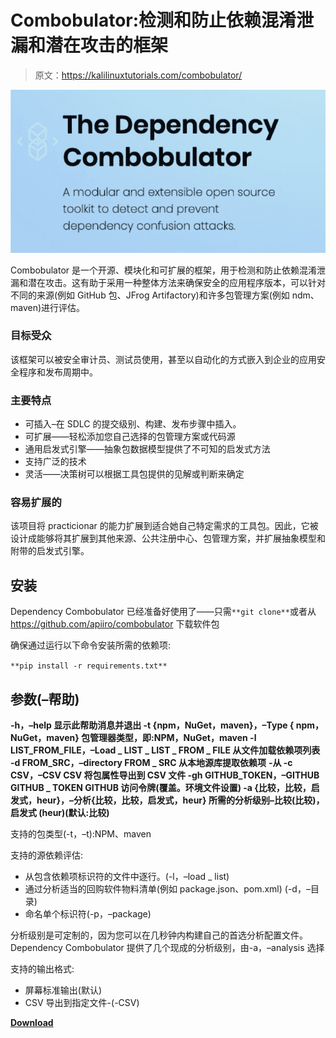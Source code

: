 # Combobulator:检测和防止依赖混淆泄漏和潜在攻击的框架

> 原文：<https://kalilinuxtutorials.com/combobulator/>

[![](img//14a84f7f7d90f65440d59b9774ea7bfc.png)](https://blogger.googleusercontent.com/img/b/R29vZ2xl/AVvXsEhsyACdJbMvc3Joi63VJCVXIl9D84Iggt_wazs_J5RWSJGqFv7rj1aKEJkqNDYnLZUpa-FRqwV44WeF9bU2qATZwEqonzMwLlb6sELf_RBZMfA9MDmZrsrHeNY_mpyVbZmQKIypjXvZVqx66spycwOTj1rW2in6rMZ1AZjXpy4j1PfdkDxhnF3xafJb/s735/FDyw3F0XEAEacs5.png)

Combobulator 是一个开源、模块化和可扩展的框架，用于检测和防止依赖混淆泄漏和潜在攻击。这有助于采用一种整体方法来确保安全的应用程序版本，可以针对不同的来源(例如 GitHub 包、JFrog Artifactory)和许多包管理方案(例如 ndm、maven)进行评估。

### 目标受众

该框架可以被安全审计员、测试员使用，甚至以自动化的方式嵌入到企业的应用安全程序和发布周期中。

### 主要特点

*   可插入–在 SDLC 的提交级别、构建、发布步骤中插入。
*   可扩展——轻松添加您自己选择的包管理方案或代码源
*   通用启发式引擎——抽象包数据模型提供了不可知的启发式方法
*   支持广泛的技术
*   灵活——决策树可以根据工具包提供的见解或判断来确定

### 容易扩展的

该项目将 practicionar 的能力扩展到适合她自己特定需求的工具包。因此，它被设计成能够将其扩展到其他来源、公共注册中心、包管理方案，并扩展抽象模型和附带的启发式引擎。

## 安装

Dependency Combobulator 已经准备好使用了——只需`**git clone**`或者从 https://github.com/apiiro/combobulator 下载软件包

确保通过运行以下命令安装所需的依赖项:

`**pip install -r requirements.txt**`

## 参数(–帮助)

**-h，–help 显示此帮助消息并退出
-t {npm，NuGet，maven}，–Type { npm，NuGet，maven}
包管理器类型，即:NPM，NuGet，maven
-l LIST_FROM_FILE，–Load _ LIST _ LIST _ FROM _ FILE
从文件加载依赖项列表
-d FROM_SRC，–directory FROM _ SRC
从本地源库提取依赖项**
**-从
-c CSV，–CSV CSV 将包属性导出到 CSV 文件
-gh GITHUB_TOKEN，–GITHUB GITHUB _ TOKEN
GITHUB 访问令牌(覆盖。环境文件设置)
-a {比较，比较，启发式，heur}，–分析{比较，比较，启发式，heur}
所需的分析级别–比较(比较)，启发式
(heur)(默认:比较)**

支持的包类型(-t，–t):NPM、maven

支持的源依赖评估:

*   从包含依赖项标识符的文件中逐行。(-l，–load _ list)
*   通过分析适当的回购软件物料清单(例如 package.json、pom.xml) (-d，–目录)
*   命名单个标识符(-p，–package)

分析级别是可定制的，因为您可以在几秒钟内构建自己的首选分析配置文件。Dependency Combobulator 提供了几个现成的分析级别，由-a，–analysis 选择

支持的输出格式:

*   屏幕标准输出(默认)
*   CSV 导出到指定文件-(-CSV)

[**Download**](https://github.com/apiiro/combobulator)